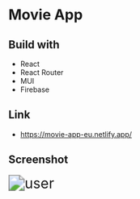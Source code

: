 # Movie App

## Build with

- React
- React Router
- MUI 
- Firebase

## Link
- https://movie-app-eu.netlify.app/

## Screenshot

<img src="" alt="user" style="zoom: 200%;" />
